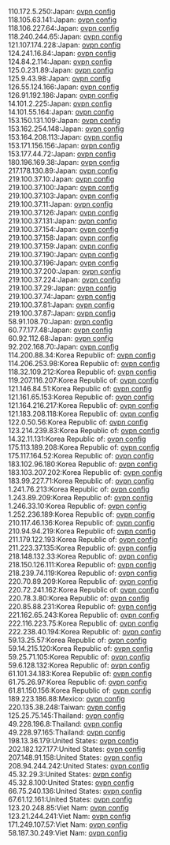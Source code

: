 110.172.5.250:Japan: [ovpn config](vpn/110_172_5_250.ovpn)  
118.105.63.141:Japan: [ovpn config](vpn/118_105_63_141.ovpn)  
118.106.227.64:Japan: [ovpn config](vpn/118_106_227_64.ovpn)  
118.240.244.65:Japan: [ovpn config](vpn/118_240_244_65.ovpn)  
121.107.174.228:Japan: [ovpn config](vpn/121_107_174_228.ovpn)  
124.241.16.84:Japan: [ovpn config](vpn/124_241_16_84.ovpn)  
124.84.2.114:Japan: [ovpn config](vpn/124_84_2_114.ovpn)  
125.0.231.89:Japan: [ovpn config](vpn/125_0_231_89.ovpn)  
125.9.43.98:Japan: [ovpn config](vpn/125_9_43_98.ovpn)  
126.55.124.166:Japan: [ovpn config](vpn/126_55_124_166.ovpn)  
126.91.192.186:Japan: [ovpn config](vpn/126_91_192_186.ovpn)  
14.101.2.225:Japan: [ovpn config](vpn/14_101_2_225.ovpn)  
14.101.55.164:Japan: [ovpn config](vpn/14_101_55_164.ovpn)  
153.150.131.109:Japan: [ovpn config](vpn/153_150_131_109.ovpn)  
153.162.254.148:Japan: [ovpn config](vpn/153_162_254_148.ovpn)  
153.164.208.113:Japan: [ovpn config](vpn/153_164_208_113.ovpn)  
153.171.156.156:Japan: [ovpn config](vpn/153_171_156_156.ovpn)  
153.177.44.72:Japan: [ovpn config](vpn/153_177_44_72.ovpn)  
180.196.169.38:Japan: [ovpn config](vpn/180_196_169_38.ovpn)  
217.178.130.89:Japan: [ovpn config](vpn/217_178_130_89.ovpn)  
219.100.37.10:Japan: [ovpn config](vpn/219_100_37_10.ovpn)  
219.100.37.100:Japan: [ovpn config](vpn/219_100_37_100.ovpn)  
219.100.37.103:Japan: [ovpn config](vpn/219_100_37_103.ovpn)  
219.100.37.11:Japan: [ovpn config](vpn/219_100_37_11.ovpn)  
219.100.37.126:Japan: [ovpn config](vpn/219_100_37_126.ovpn)  
219.100.37.131:Japan: [ovpn config](vpn/219_100_37_131.ovpn)  
219.100.37.154:Japan: [ovpn config](vpn/219_100_37_154.ovpn)  
219.100.37.158:Japan: [ovpn config](vpn/219_100_37_158.ovpn)  
219.100.37.159:Japan: [ovpn config](vpn/219_100_37_159.ovpn)  
219.100.37.190:Japan: [ovpn config](vpn/219_100_37_190.ovpn)  
219.100.37.196:Japan: [ovpn config](vpn/219_100_37_196.ovpn)  
219.100.37.200:Japan: [ovpn config](vpn/219_100_37_200.ovpn)  
219.100.37.224:Japan: [ovpn config](vpn/219_100_37_224.ovpn)  
219.100.37.29:Japan: [ovpn config](vpn/219_100_37_29.ovpn)  
219.100.37.74:Japan: [ovpn config](vpn/219_100_37_74.ovpn)  
219.100.37.81:Japan: [ovpn config](vpn/219_100_37_81.ovpn)  
219.100.37.87:Japan: [ovpn config](vpn/219_100_37_87.ovpn)  
58.91.108.70:Japan: [ovpn config](vpn/58_91_108_70.ovpn)  
60.77.177.48:Japan: [ovpn config](vpn/60_77_177_48.ovpn)  
60.92.112.68:Japan: [ovpn config](vpn/60_92_112_68.ovpn)  
92.202.168.70:Japan: [ovpn config](vpn/92_202_168_70.ovpn)  
114.200.88.34:Korea Republic of: [ovpn config](vpn/114_200_88_34.ovpn)  
114.206.253.98:Korea Republic of: [ovpn config](vpn/114_206_253_98.ovpn)  
118.32.109.212:Korea Republic of: [ovpn config](vpn/118_32_109_212.ovpn)  
119.207.116.207:Korea Republic of: [ovpn config](vpn/119_207_116_207.ovpn)  
121.146.84.51:Korea Republic of: [ovpn config](vpn/121_146_84_51.ovpn)  
121.161.65.153:Korea Republic of: [ovpn config](vpn/121_161_65_153.ovpn)  
121.164.216.217:Korea Republic of: [ovpn config](vpn/121_164_216_217.ovpn)  
121.183.208.118:Korea Republic of: [ovpn config](vpn/121_183_208_118.ovpn)  
122.0.50.56:Korea Republic of: [ovpn config](vpn/122_0_50_56.ovpn)  
123.214.239.83:Korea Republic of: [ovpn config](vpn/123_214_239_83.ovpn)  
14.32.11.131:Korea Republic of: [ovpn config](vpn/14_32_11_131.ovpn)  
175.113.189.208:Korea Republic of: [ovpn config](vpn/175_113_189_208.ovpn)  
175.117.164.52:Korea Republic of: [ovpn config](vpn/175_117_164_52.ovpn)  
183.102.96.180:Korea Republic of: [ovpn config](vpn/183_102_96_180.ovpn)  
183.103.207.202:Korea Republic of: [ovpn config](vpn/183_103_207_202.ovpn)  
183.99.227.71:Korea Republic of: [ovpn config](vpn/183_99_227_71.ovpn)  
1.241.76.213:Korea Republic of: [ovpn config](vpn/1_241_76_213.ovpn)  
1.243.89.209:Korea Republic of: [ovpn config](vpn/1_243_89_209.ovpn)  
1.246.33.10:Korea Republic of: [ovpn config](vpn/1_246_33_10.ovpn)  
1.252.236.189:Korea Republic of: [ovpn config](vpn/1_252_236_189.ovpn)  
210.117.46.136:Korea Republic of: [ovpn config](vpn/210_117_46_136.ovpn)  
210.94.94.219:Korea Republic of: [ovpn config](vpn/210_94_94_219.ovpn)  
211.179.122.193:Korea Republic of: [ovpn config](vpn/211_179_122_193.ovpn)  
211.223.37.135:Korea Republic of: [ovpn config](vpn/211_223_37_135.ovpn)  
218.148.132.33:Korea Republic of: [ovpn config](vpn/218_148_132_33.ovpn)  
218.150.126.111:Korea Republic of: [ovpn config](vpn/218_150_126_111.ovpn)  
218.239.74.119:Korea Republic of: [ovpn config](vpn/218_239_74_119.ovpn)  
220.70.89.209:Korea Republic of: [ovpn config](vpn/220_70_89_209.ovpn)  
220.72.241.162:Korea Republic of: [ovpn config](vpn/220_72_241_162.ovpn)  
220.78.3.80:Korea Republic of: [ovpn config](vpn/220_78_3_80.ovpn)  
220.85.88.231:Korea Republic of: [ovpn config](vpn/220_85_88_231.ovpn)  
221.162.65.243:Korea Republic of: [ovpn config](vpn/221_162_65_243.ovpn)  
222.116.223.75:Korea Republic of: [ovpn config](vpn/222_116_223_75.ovpn)  
222.238.40.194:Korea Republic of: [ovpn config](vpn/222_238_40_194.ovpn)  
59.13.25.57:Korea Republic of: [ovpn config](vpn/59_13_25_57.ovpn)  
59.14.215.120:Korea Republic of: [ovpn config](vpn/59_14_215_120.ovpn)  
59.25.71.105:Korea Republic of: [ovpn config](vpn/59_25_71_105.ovpn)  
59.6.128.132:Korea Republic of: [ovpn config](vpn/59_6_128_132.ovpn)  
61.101.34.183:Korea Republic of: [ovpn config](vpn/61_101_34_183.ovpn)  
61.75.26.97:Korea Republic of: [ovpn config](vpn/61_75_26_97.ovpn)  
61.81.150.156:Korea Republic of: [ovpn config](vpn/61_81_150_156.ovpn)  
189.223.186.88:Mexico: [ovpn config](vpn/189_223_186_88.ovpn)  
220.135.38.248:Taiwan: [ovpn config](vpn/220_135_38_248.ovpn)  
125.25.75.145:Thailand: [ovpn config](vpn/125_25_75_145.ovpn)  
49.228.196.8:Thailand: [ovpn config](vpn/49_228_196_8.ovpn)  
49.228.97.165:Thailand: [ovpn config](vpn/49_228_97_165.ovpn)  
198.13.36.179:United States: [ovpn config](vpn/198_13_36_179.ovpn)  
202.182.127.177:United States: [ovpn config](vpn/202_182_127_177.ovpn)  
207.148.91.158:United States: [ovpn config](vpn/207_148_91_158.ovpn)  
208.94.244.242:United States: [ovpn config](vpn/208_94_244_242.ovpn)  
45.32.29.3:United States: [ovpn config](vpn/45_32_29_3.ovpn)  
45.32.8.100:United States: [ovpn config](vpn/45_32_8_100.ovpn)  
66.75.240.136:United States: [ovpn config](vpn/66_75_240_136.ovpn)  
67.61.12.161:United States: [ovpn config](vpn/67_61_12_161.ovpn)  
123.20.248.85:Viet Nam: [ovpn config](vpn/123_20_248_85.ovpn)  
123.21.244.241:Viet Nam: [ovpn config](vpn/123_21_244_241.ovpn)  
171.249.107.57:Viet Nam: [ovpn config](vpn/171_249_107_57.ovpn)  
58.187.30.249:Viet Nam: [ovpn config](vpn/58_187_30_249.ovpn)  
